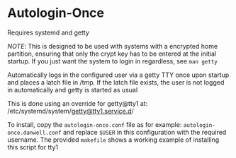 # Autologin-Once
Requires systemd and getty

*NOTE*: This is designed to be used with systems with a encrypted home
partition, ensuring that only the crypt key has to be entered at the initial
startup. If you just want the system to login in regardless, see `man getty` 

Automatically logs in the configured user via a getty TTY once upon startup and
places a latch file in /tmp. If the latch file exists, the user is not logged
in automatically and getty is started as usual

This is done using an override for getty@tty1 at:
/etc/systemd/system/getty@tty1.service.d/

To install, copy the `autologin-once.conf` file as for example:
`autologin-once.danwell.conf` and replace `$USER` in this configuration  with
the required username. The provided `makefile` shows a working example of
installing this script for tty1
